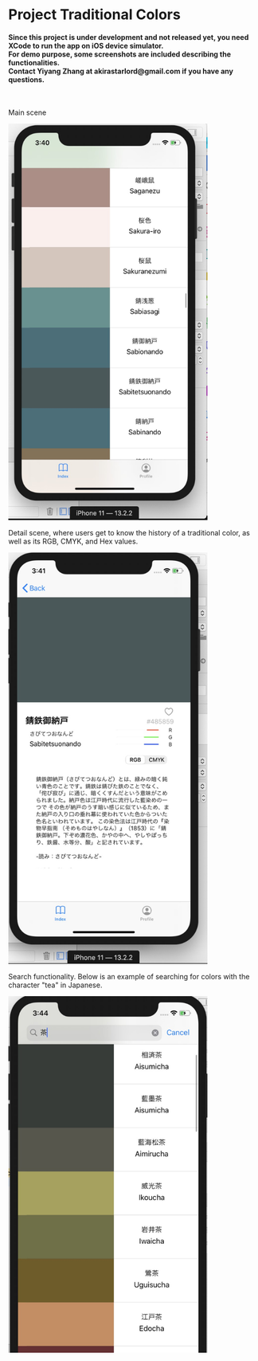 # Project Traditional Colors


<h4>Since this project is under development and not released yet, you need XCode to run the app on iOS device simulator.</br>
For demo purpose, some screenshots are included describing the functionalities.</br>
Contact Yiyang Zhang at akirastarlord@gmail.com if you have any questions.</h4>
  
</br>

Main scene

<img src="demo%20images/app%20demo%20main%20view.jpg?raw=true" width="400">
</br>

Detail scene, where users get to know the history of a traditional color, as well as its RGB, CMYK, and Hex values.

<img src="demo%20images/app%20demo%20detail%20view.jpg?raw=true" width="400">

</br>

Search functionality. Below is an example of searching for colors with the character "tea" in Japanese.

<img src="demo%20images/app%20demo%20search%20function.jpg?raw=true" width="400">
